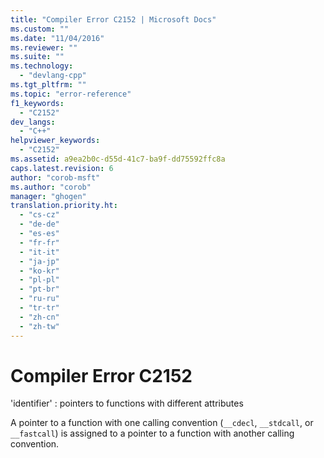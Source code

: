 ```yaml
---
title: "Compiler Error C2152 | Microsoft Docs"
ms.custom: ""
ms.date: "11/04/2016"
ms.reviewer: ""
ms.suite: ""
ms.technology: 
  - "devlang-cpp"
ms.tgt_pltfrm: ""
ms.topic: "error-reference"
f1_keywords: 
  - "C2152"
dev_langs: 
  - "C++"
helpviewer_keywords: 
  - "C2152"
ms.assetid: a9ea2b0c-d55d-41c7-ba9f-dd75592ffc8a
caps.latest.revision: 6
author: "corob-msft"
ms.author: "corob"
manager: "ghogen"
translation.priority.ht: 
  - "cs-cz"
  - "de-de"
  - "es-es"
  - "fr-fr"
  - "it-it"
  - "ja-jp"
  - "ko-kr"
  - "pl-pl"
  - "pt-br"
  - "ru-ru"
  - "tr-tr"
  - "zh-cn"
  - "zh-tw"
---
```

# Compiler Error C2152
'identifier' : pointers to functions with different attributes  
  
 A pointer to a function with one calling convention (`__cdecl`, `__stdcall`, or `__fastcall`) is assigned to a pointer to a function with another calling convention.